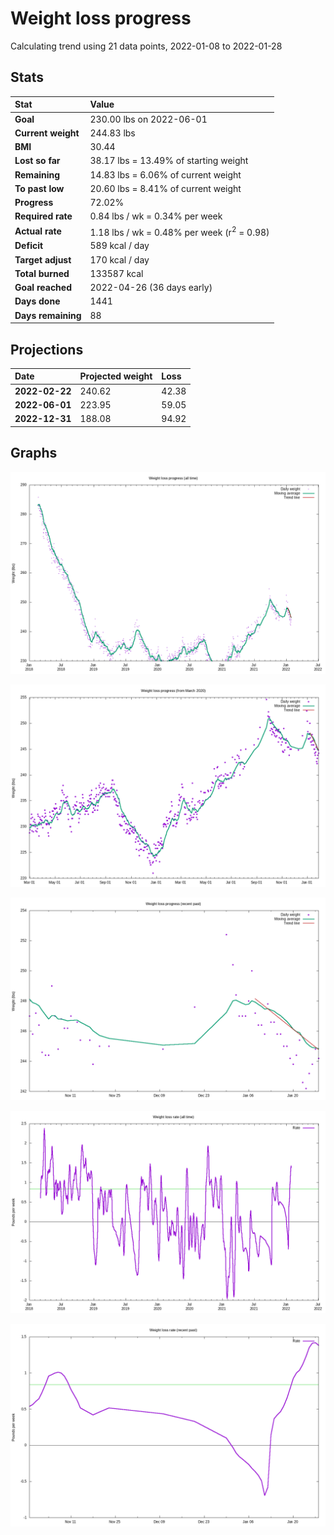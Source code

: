 # Weight loss progress

Calculating trend using 21 data points, 2022-01-08 to 2022-01-28

## Stats

Stat|Value
:-|:-
**Goal**|230.00 lbs on 2022-06-01
**Current weight**|244.83 lbs
**BMI**|30.44
**Lost so far**|38.17 lbs = 13.49% of starting weight
**Remaining**|14.83 lbs =  6.06% of current  weight
**To past low**|20.60 lbs =  8.41% of current  weight
**Progress**|72.02%
**Required rate**|0.84 lbs / wk = 0.34% per week
**Actual rate**|1.18 lbs / wk = 0.48% per week  (r<sup>2</sup> = 0.98)
**Deficit**|589 kcal / day
**Target adjust**|170 kcal / day
**Total burned**|133587 kcal
**Goal reached**|2022-04-26 (36 days early)
**Days done**|1441
**Days remaining**|88

## Projections

Date|Projected weight|Loss
:-|:-|:-
**2022-02-22**|240.62|42.38
**2022-06-01**|223.95|59.05
**2022-12-31**|188.08|94.92

## Graphs

![](weight-graph-alltime.png)

![](weight-graph-covid.png)

![](weight-graph-recent.png)

![](rate-graph-alltime.png)

![](rate-graph-recent.png)
